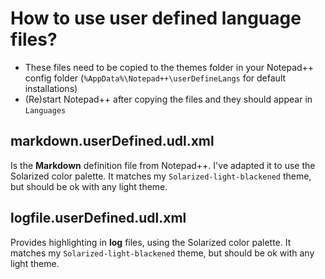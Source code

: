 # How to use user defined language files?
- These files need to be copied to the themes folder in your Notepad++ config folder (`%AppData%\Notepad++\userDefineLangs` for default installations)
- (Re)start Notepad++ after copying the files and they should appear in `Languages`

## markdown.userDefined.udl.xml
Is the **Markdown** definition file from Notepad++. I've adapted it to use the Solarized color palette.
It matches my `Solarized-light-blackened` theme, but should be ok with any light theme.

## logfile.userDefined.udl.xml
Provides highlighting in **log** files, using the Solarized color palette.
It matches my `Solarized-light-blackened` theme, but should be ok with any light theme.
